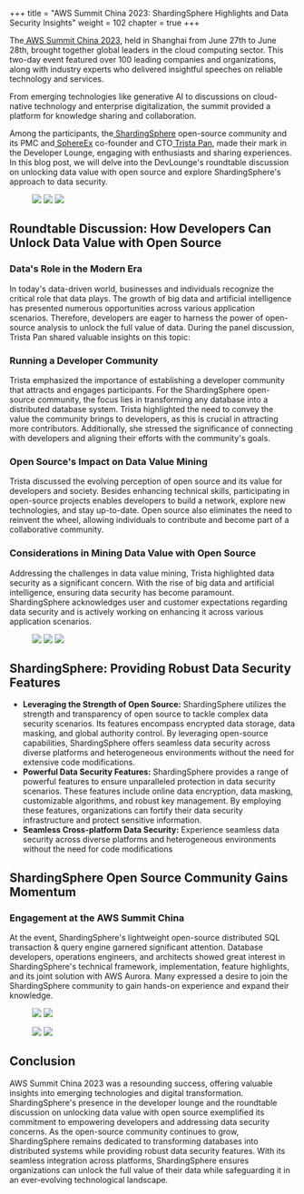 +++
title = "AWS Summit China 2023: ShardingSphere Highlights and Data Security Insights"
weight = 102
chapter = true 
+++

The[ AWS Summit China 2023](https://summit.awsevents.cn/2023/index.html?source=LrHrFa/1IbfS4OOHbifTk+9EyneGcF+bqYJRUbibGWY=), held in Shanghai from June 27th to June 28th, brought together global leaders in the cloud computing sector. This two-day event featured over 100 leading companies and organizations, along with industry experts who delivered insightful speeches on reliable technology and services.

From emerging technologies like generative AI to discussions on cloud-native technology and enterprise digitalization, the summit provided a platform for knowledge sharing and collaboration.

Among the participants, the[ ShardingSphere](https://shardingsphere.apache.org/) open-source community and its PMC and[ SphereEx](https://www.sphere-ex.com/) co-founder and CTO[ Trista Pan](https://github.com/tristaZero), made their mark in the Developer Lounge, engaging with enthusiasts and sharing experiences. In this blog post, we will delve into the DevLounge's roundtable discussion on unlocking data value with open source and explore ShardingSphere's approach to data security.

<figure class="third">
    <img src="https://shardingsphere.apache.org/blog/img/AWS_Summit_China1.jpeg">
    <img src="https://shardingsphere.apache.org/blog/img/AWS_Summit_China2.jpeg">
    <img src="https://shardingsphere.apache.org/blog/img/AWS_Summit_China3.jpeg">
</figure>

## Roundtable Discussion: How Developers Can Unlock Data Value with Open Source

### Data's Role in the Modern Era

In today's data-driven world, businesses and individuals recognize the critical role that data plays. The growth of big data and artificial intelligence has presented numerous opportunities across various application scenarios. Therefore, developers are eager to harness the power of open-source analysis to unlock the full value of data. During the panel discussion, Trista Pan shared valuable insights on this topic:

### Running a Developer Community

Trista emphasized the importance of establishing a developer community that attracts and engages participants. For the ShardingSphere open-source community, the focus lies in transforming any database into a distributed database system. Trista highlighted the need to convey the value the community brings to developers, as this is crucial in attracting more contributors. Additionally, she stressed the significance of connecting with developers and aligning their efforts with the community's goals.

### Open Source's Impact on Data Value Mining

Trista discussed the evolving perception of open source and its value for developers and society. Besides enhancing technical skills, participating in open-source projects enables developers to build a network, explore new technologies, and stay up-to-date. Open source also eliminates the need to reinvent the wheel, allowing individuals to contribute and become part of a collaborative community.

### Considerations in Mining Data Value with Open Source

Addressing the challenges in data value mining, Trista highlighted data security as a significant concern. With the rise of big data and artificial intelligence, ensuring data security has become paramount. ShardingSphere acknowledges user and customer expectations regarding data security and is actively working on enhancing it across various application scenarios.

<figure class="third">
    <img src="https://shardingsphere.apache.org/blog/img/AWS_Summit_China4.jpeg">
    <img src="https://shardingsphere.apache.org/blog/img/AWS_Summit_China5.jpeg">
    <img src="https://shardingsphere.apache.org/blog/img/AWS_Summit_China6.jpeg">
</figure>

## ShardingSphere: Providing Robust Data Security Features

* **Leveraging the Strength of Open Source:** ShardingSphere utilizes the strength and transparency of open source to tackle complex data security scenarios. Its features encompass encrypted data storage, data masking, and global authority control. By leveraging open-source capabilities, ShardingSphere offers seamless data security across diverse platforms and heterogeneous environments without the need for extensive code modifications.
* **Powerful Data Security Features:** ShardingSphere provides a range of powerful features to ensure unparalleled protection in data security scenarios. These features include online data encryption, data masking, customizable algorithms, and robust key management. By employing these features, organizations can fortify their data security infrastructure and protect sensitive information.
* **Seamless Cross-platform Data Security:** Experience seamless data security across diverse platforms and heterogeneous environments without the need for code modifications

## ShardingSphere Open Source Community Gains Momentum

### Engagement at the AWS Summit China

At the event, ShardingSphere's lightweight open-source distributed SQL transaction & query engine garnered significant attention. Database developers, operations engineers, and architects showed great interest in ShardingSphere's technical framework, implementation, feature highlights, and its joint solution with AWS Aurora. Many expressed a desire to join the ShardingSphere community to gain hands-on experience and expand their knowledge.

<figure class="half">
    <img src="https://shardingsphere.apache.org/blog/img/AWS_Summit_China7.jpeg">
    <img src="https://shardingsphere.apache.org/blog/img/AWS_Summit_China8.jpeg">
</figure>

<figure class="half">
    <img src="https://shardingsphere.apache.org/blog/img/AWS_Summit_China9.jpeg">
    <img src="https://shardingsphere.apache.org/blog/img/AWS_Summit_China10.jpeg">
</figure>

## Conclusion

AWS Summit China 2023 was a resounding success, offering valuable insights into emerging technologies and digital transformation. ShardingSphere's presence in the developer lounge and the roundtable discussion on unlocking data value with open source exemplified its commitment to empowering developers and addressing data security concerns. As the open-source community continues to grow, ShardingSphere remains dedicated to transforming databases into distributed systems while providing robust data security features. With its seamless integration across platforms, ShardingSphere ensures organizations can unlock the full value of their data while safeguarding it in an ever-evolving technological landscape.